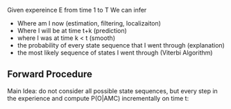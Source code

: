 Given expereince E from time 1 to T
We can infer
- Where am I now (estimation, filtering, localizaiton)
- Where I will be at time t+k (prediction)
- where I was at time k < t (smooth)
- the probability of every state sequence that I went through (explanation)
- the most likely sequence of states I went through (Viterbi Algorithm)

## Forward Procedure
Main Idea: do not consider all possible state sequences, but every step in the experience and compute P(O|AMC) incrementally on time t:

